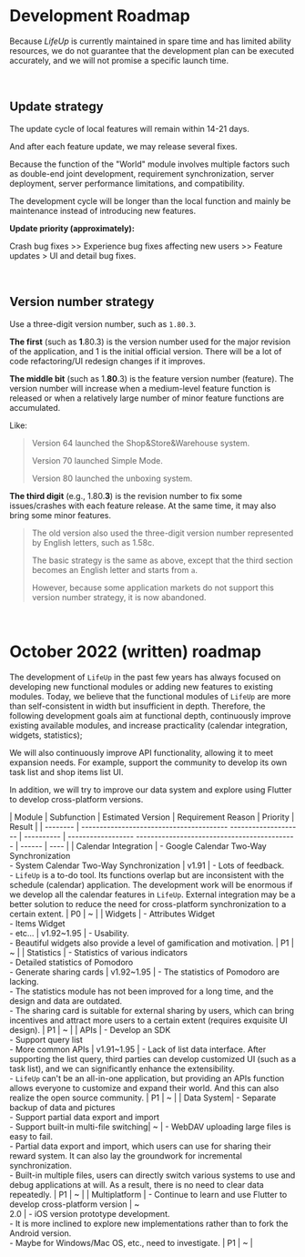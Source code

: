 # Development Roadmap

Because *LifeUp* is currently maintained in spare time and has limited ability resources, we do not guarantee that the development plan can be executed accurately, and we will not promise a specific launch time.

<br/>

## Update strategy

The update cycle of local features will remain within 14-21 days.

And after each feature update, we may release several fixes.

Because the function of the "World" module involves multiple factors such as double-end joint development, requirement synchronization, server deployment, server performance limitations, and compatibility.

The development cycle will be longer than the local function and mainly be maintenance instead of introducing new features.



**Update priority (approximately):**

Crash bug fixes >> Experience bug fixes affecting new users >> Feature updates > UI and detail bug fixes.

<br/>

## Version number strategy

Use a three-digit version number, such as `1.80.3`.

**The first** (such as **1**.80.3) is the version number used for the major revision of the application, and 1 is the initial official version. There will be a lot of code refactoring/UI redesign changes if it improves.



**The middle bit** (such as 1.**80**.3) is the feature version number (feature). The version number will increase when a medium-level feature function is released or when a relatively large number of minor feature functions are accumulated.

Like:

> Version 64 launched the Shop&Store&Warehouse system.
>
> Version 70 launched Simple Mode.
>
> Version 80 launched the unboxing system.



**The third digit** (e.g., 1.80.**3**) is the revision number to fix some issues/crashes with each feature release. At the same time, it may also bring some minor  features.



> The old version also used the three-digit version number represented by English letters, such as 1.58c.
>
> The basic strategy is the same as above, except that the third section becomes an English letter and starts from `a`.
>
> However, because some application markets do not support this version number strategy, it is now abandoned.

<br/>

# October 2022 (written) roadmap

The development of `LifeUp` in the past few years has always focused on developing new functional modules or adding new features to existing modules.
Today, we believe that the functional modules of `LifeUp` are more than self-consistent in width but insufficient in depth.
Therefore, the following development goals aim at functional depth, continuously improve existing available modules, and increase practicality (calendar integration, widgets, statistics);

We will also continuously improve API functionality, allowing it to meet expansion needs. For example, support the community to develop its own task list and shop items list UI.

In addition, we will try to improve our data system and explore using Flutter to develop cross-platform versions.

| Module | Subfunction | Estimated Version | Requirement Reason | Priority | Result |
| -------- | ---------------------------------------- -------------------- | ---------- | ------------------ -------------------------------------------- | ------ | ---- |
| Calendar Integration | - Google Calendar Two-Way Synchronization<br/>- System Calendar Two-Way Synchronization | v1.91 | - Lots of feedback. <br/>- `LifeUp` is a to-do tool. Its functions overlap but are inconsistent with the schedule (calendar) application. The development work will be enormous if we develop all the calendar features in `LifeUp`. External integration may be a better solution to reduce the need for cross-platform synchronization to a certain extent. | P0 | ~ |
| Widgets | - Attributes Widget<br/>- Items Widget<br/>- etc... | v1.92~1.95 | - Usability. <br/>- Beautiful widgets also provide a level of gamification and motivation. | P1 | ~ |
| Statistics | - Statistics of various indicators<br/>- Detailed statistics of Pomodoro<br/>- Generate sharing cards | v1.92~1.95 | - The statistics of Pomodoro are lacking. <br/>- The statistics module has not been improved for a long time, and the design and data are outdated. <br/>- The sharing card is suitable for external sharing by users, which can bring incentives and attract more users to a certain extent (requires exquisite UI design). | P1 | ~ |
| APIs | - Develop an SDK<br/>- Support query list<br/>- More common APIs | v1.91~1.95 | - Lack of list data interface. After supporting the list query, third parties can develop customized UI (such as a task list), and we can significantly enhance the extensibility.  <br/>- `LifeUp` can't be an all-in-one application, but providing an APIs function allows everyone to customize and expand their world. And this can also realize the open source community. | P1 | ~ |
| Data System| - Separate backup of data and pictures<br/>- Support partial data export and import<br/>- Support built-in multi-file switching| ~ | - WebDAV uploading large files is easy to fail. <br/>- Partial data export and import, which users can use for sharing their reward system. It can also lay the groundwork for incremental synchronization.   <br/>- Built-in multiple files, users can directly switch various systems to use and debug applications at will. As a result, there is no need to clear data repeatedly. | P1 | ~ |
| Multiplatform | - Continue to learn and use Flutter to develop cross-platform version | ~<br/>2.0 | - iOS version prototype development. <br/>- It is more inclined to explore new implementations rather than to fork the Android version. <br/>- Maybe for Windows/Mac OS, etc., need to investigate. | P1 | ~ |